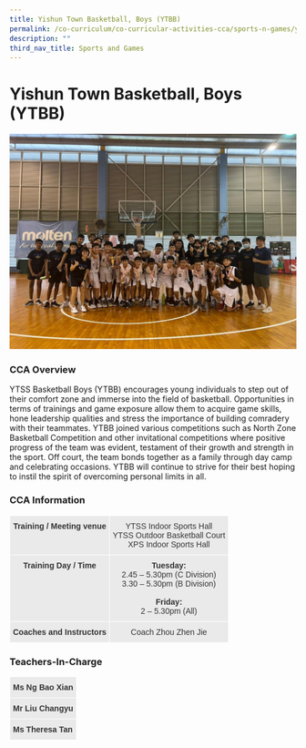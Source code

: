 ```yaml
---
title: Yishun Town Basketball, Boys (YTBB)
permalink: /co-curriculum/co-curricular-activities-cca/sports-n-games/yishun-town-basketball-boys-ytbb/
description: ""
third_nav_title: Sports and Games
---
```

# **Yishun Town Basketball, Boys (YTBB)**


![](/images/Picture%202.jpeg)


### CCA Overview

YTSS Basketball Boys (YTBB) encourages young individuals to step out of their comfort zone and immerse into the field of basketball. Opportunities in terms of trainings and game exposure allow them to acquire game skills, hone leadership qualities and stress the importance of building comradery with their teammates. YTBB joined various competitions such as North Zone Basketball Competition and other invitational competitions where positive progress of the team was evident, testament of their growth and strength in the sport. Off court, the team bonds together as a family through day camp and celebrating occasions. YTBB will continue to strive for their best hoping to instil the spirit of overcoming personal limits in all. 

### CCA Information




<table style="border-collapse:collapse;border-spacing:0" class="tg"><thead><tr><th style="background-color:#EAEAEA;border-color:#ffffff;border-style:solid;border-width:1px;color:#333;font-family:Arial, sans-serif;font-size:14px;font-weight:bold;overflow:hidden;padding:10px 5px;text-align:center;vertical-align:top;word-break:normal">Training / Meeting venue</th><th style="background-color:#EAEAEA;border-color:#ffffff;border-style:solid;border-width:1px;color:#333;font-family:Arial, sans-serif;font-size:14px;font-weight:normal;overflow:hidden;padding:10px 5px;text-align:center;vertical-align:top;word-break:normal">YTSS Indoor Sports Hall<br>YTSS Outdoor Basketball Court<br>XPS Indoor Sports Hall</th></tr></thead><tbody><tr><td style="background-color:#EAEAEA;border-color:#ffffff;border-style:solid;border-width:1px;color:#333;font-family:Arial, sans-serif;font-size:14px;font-weight:bold;overflow:hidden;padding:10px 5px;text-align:center;vertical-align:top;word-break:normal">Training Day / Time</td><td style="background-color:#EAEAEA;border-color:#ffffff;border-style:solid;border-width:1px;color:#333;font-family:Arial, sans-serif;font-size:14px;overflow:hidden;padding:10px 5px;text-align:center;vertical-align:top;word-break:normal"><span style="font-weight:bold">Tuesday:</span><br>2.45 – 5.30pm (C Division)<br>3.30 – 5.30pm (B Division)<br><br><span style="font-weight:bold">Friday:</span><br>2 – 5.30pm (All)</td></tr><tr><td style="background-color:#EAEAEA;border-color:#ffffff;border-style:solid;border-width:1px;color:#333;font-family:Arial, sans-serif;font-size:14px;font-weight:bold;overflow:hidden;padding:10px 5px;text-align:center;vertical-align:top;word-break:normal">Coaches and Instructors</td><td style="background-color:#EAEAEA;border-color:#ffffff;border-style:solid;border-width:1px;color:#333;font-family:Arial, sans-serif;font-size:14px;overflow:hidden;padding:10px 5px;text-align:center;vertical-align:top;word-break:normal">Coach Zhou Zhen Jie</td></tr></tbody></table>



### Teachers-In-Charge



<table style="border-collapse:collapse;border-spacing:0" class="tg"><thead><tr><th style="background-color:#EAEAEA;border-color:#ffffff;border-style:solid;border-width:1px;color:#333;font-family:Arial, sans-serif;font-size:14px;font-weight:bold;overflow:hidden;padding:10px 5px;text-align:left;vertical-align:top;word-break:normal">Ms Ng Bao Xian</th></tr></thead><tbody><tr><td style="background-color:#EAEAEA;border-color:#ffffff;border-style:solid;border-width:1px;color:#333;font-family:Arial, sans-serif;font-size:14px;font-weight:bold;overflow:hidden;padding:10px 5px;text-align:left;vertical-align:top;word-break:normal">Mr Liu Changyu</td></tr><tr><td style="background-color:#EAEAEA;border-color:#ffffff;border-style:solid;border-width:1px;color:#333;font-family:Arial, sans-serif;font-size:14px;font-weight:bold;overflow:hidden;padding:10px 5px;text-align:left;vertical-align:top;word-break:normal">Ms Theresa Tan</td></tr></tbody></table>